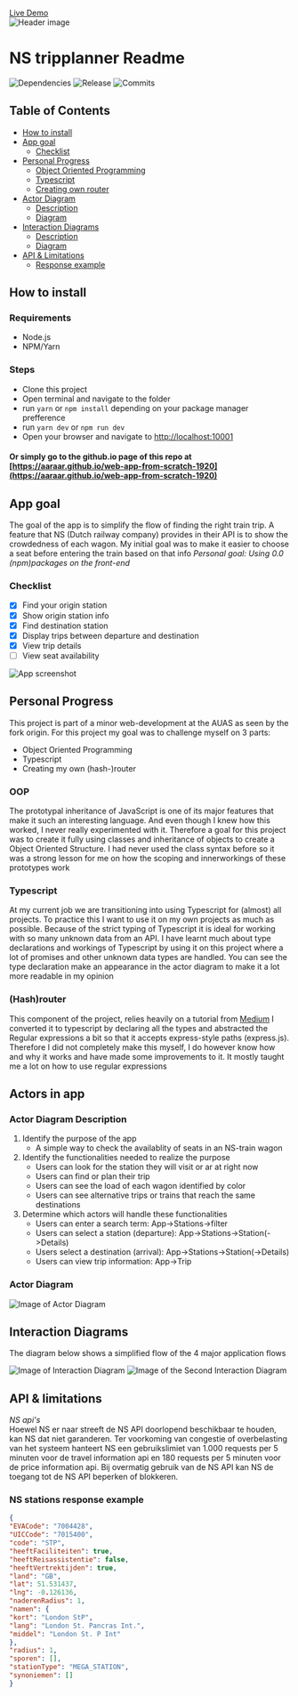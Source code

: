 [Live Demo](https://aaraar.github.io/web-app-from-scratch-1920/)    
![Header image](./documentation/ns-header.png)
# NS tripplanner Readme
![Dependencies](https://badgen.net/github/dependents-pkg/aaraar/web-app-from-scratch-1920)
![Release](https://badgen.net/github/release/aaraar/web-app-from-scratch-1920)
![Commits](https://badgen.net/github/commits/aaraar/web-app-from-scratch-1920)

## Table of Contents
- [How to install](#how-to-install)
- [App goal](#app-goal)
  * [Checklist](#checklist)
- [Personal Progress](#personal-progress) 
  * [Object Oriented Programming](#oop)
  * [Typescript](#typescript)
  * [Creating own router](#hashrouter)
- [Actor Diagram](#actors-in-app)
  * [Description](#actor-diagram-description)
  * [Diagram](#actor-diagram)
- [Interaction Diagrams](#interaction-diagrams)
  * [Description](#actor-diagram-description)
  * [Diagram](#actor-diagram)
- [API & Limitations](#api--limitations)
  * [Response example](#ns-stations-response-example)

## How to install
### Requirements
- Node.js
- NPM/Yarn
### Steps
- Clone this project
- Open terminal and navigate to the folder
- run `yarn` or `npm install` depending on your package manager prefference
- run `yarn dev` or `npm run dev`
- Open your browser and navigate to [http://localhost:10001](http://localhost:10001)
#### Or simply go to the github.io page of this repo at [https://aaraar.github.io/web-app-from-scratch-1920](https://aaraar.github.io/web-app-from-scratch-1920)
## App goal
The goal of the app is to simplify the flow of finding the right train trip.
A feature that NS (Dutch railway company) provides in their API is to show the crowdedness of each wagon.
My initial goal was to make it easier to choose a seat before entering the train based on that info
*Personal goal: Using 0.0 (npm)packages on the front-end*
### Checklist
- [x] Find your origin station
- [x] Show origin station info
- [x] Find destination station
- [x] Display trips between departure and destination
- [x] View trip details
- [ ] View seat availability
    
![App screenshot](./documentation/screenshot.png)

## Personal Progress
This project is part of a minor web-development at the AUAS as seen by the fork origin.
For this project my goal was to challenge myself on 3 parts:
- Object Oriented Programming
- Typescript
- Creating my own (hash-)router
### OOP
The prototypal inheritance of JavaScript is one of its major features that make it such an interesting language.
And even though I knew how this worked, I never really experimented with it. Therefore a goal for this project was to create it fully
using classes and inheritance of objects to create a Object Oriented Structure. I had never used the class syntax before so
it was a strong lesson for me on how the scoping and innerworkings of these prototypes work
### Typescript
At my current job we are transitioning into using Typescript for (almost) all projects.
To practice this I want to use it on my own projects as much as possible.
Because of the strict typing of Typescript it is ideal for working with so many unknown data from an API.
I have learnt much about type declarations and workings of Typescript by using it on this project where a lot of promises
and other unknown data types are handled. You can see the type declaration make an appearance in the actor diagram to make it
a lot more readable in my opinion
### (Hash)router
This component of the project, relies heavily on a tutorial from [Medium](https://medium.com/javascript-by-doing/create-a-modern-javascript-router-805fc14d084d)
I converted it to typescript by declaring all the types and abstracted the Regular expressions a bit so that it accepts express-style paths (express.js).
Therefore I did not completely make this myself, I do however know how and why it works and have made some improvements to it.
It mostly taught me a lot on how to use regular expressions
    
## Actors in app
### Actor Diagram Description
1. Identify the purpose of the app
    - A simple way to check the availablity of seats in an NS-train wagon 
2. Identify the functionalities needed to realize the purpose
    - Users can look for the station they will visit or ar at right now
    - Users can find or plan their trip
    - Users can see the load of each wagon identified by color
    - Users can see alternative trips or trains that reach the same destinations
3. Determine which actors will handle these functionalities
    - Users can enter a search term: App->Stations->filter
    - Users can select a station (departure): App->Stations->Station(->Details)
    - Users select a destination (arrival): App->Stations->Station(->Details)
    - Users can view trip information: App->Trip
### Actor Diagram
![Image of Actor Diagram](./documentation/actor.png)


## Interaction Diagrams
The diagram below shows a simplified flow of the 4 major application flows
    
![Image of Interaction Diagram](./documentation/interaction.png)
![Image of the Second Interaction Diagram](./documentation/interaction2.png)


## API & limitations
*NS api's*    
Hoewel NS er naar streeft de NS API doorlopend beschikbaar te houden, kan NS dat niet garanderen. 
Ter voorkoming van congestie of overbelasting van het systeem hanteert NS een gebruikslimiet van
1.000 requests per 5 minuten voor de travel information api
en 180 requests per 5 minuten voor de price information api.
Bij overmatig gebruik van de NS API kan NS de toegang tot de NS API beperken of blokkeren.



### NS stations response example
```json
{
"EVACode": "7004428",
"UICCode": "7015400",
"code": "STP",
"heeftFaciliteiten": true,
"heeftReisassistentie": false,
"heeftVertrektijden": true,
"land": "GB",
"lat": 51.531437,
"lng": -0.126136,
"naderenRadius": 1,
"namen": {
"kort": "London StP",
"lang": "London St. Pancras Int.",
"middel": "London St. P Int"
},
"radius": 1,
"sporen": [],
"stationType": "MEGA_STATION",
"synoniemen": []
}
```


<!-- ☝️ replace this description with a description of your own work -->

<!-- replace the code in the /docs folder with your own, so you can showcase your work with GitHub Pages 🌍 -->

<!-- Add a nice poster image here at the end of the week, showing off your shiny frontend 📸 -->

<!-- Maybe a table of contents here? 📚 -->

<!-- How about a section that describes how to install this project? 🤓 -->

<!-- ...but how does one use this project? What are its features 🤔 -->

<!-- What external data source is featured in your project and what are its properties 🌠 -->

<!-- Maybe a checklist of done stuff and stuff still on your wishlist? ✅ -->

<!-- How about a license here? 📜 (or is it a licence?) 🤷 -->
